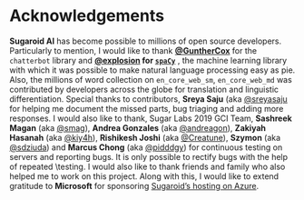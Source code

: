 
# Acknowledgements 

**Sugaroid AI** has become possible to millions of open 
source developers. Particularly to mention, I would like
to thank **[@GuntherCox](https://github.com/gunthercox)** 
for the `chatterbot` library and 
**[@explosion](https://explosion.ai) 
for [`spaCy`](https://github.com/explosion/spaCy)** , 
the machine learning library with which it was possible to 
make natural language processing easy as pie. 
Also, the millions of word collection on `en_core_web_sm`, 
`en_core_web_md` was contributed by developers across the globe
for translation and linguistic differentiation.
Special thanks to contributors, **Sreya Saju** 
(aka [@sreyasaju](https://github.com/sreyasaju) for helping me 
document the missed parts, bug triaging and adding more responses.
I would also like to thank, Sugar Labs 2019 GCI Team, 
**Sashreek Magan** (aka [@smag](https://github.com/smag)), 
**Andrea Gonzales** (aka [@andreagon](https://github.com/AndreaGon)), 
**Zakiyah Hasanah** (aka [@kiy4h](https://github.com/Kiy4h)), 
**Rishikesh Joshi** (aka [@Creatune](https://github.com/Creatune)), 
**Szymon** (aka [@sdziuda](https://github.com/sdziuda)) and 
**Marcus Chong** (aka [@pidddgy](https://github.com/pidddgy)) 
for continuous testing on servers and reporting bugs. 
It is only possible to rectify bugs with the help of repeated \testing. I would also like to thank friends and 
family who also helped me to work on this project. 
Along with this, I would like to extend gratitude to 
**Microsoft** for sponsoring [Sugaroid’s hosting on Azure](https://sugaroid.srevinsaju.me).

